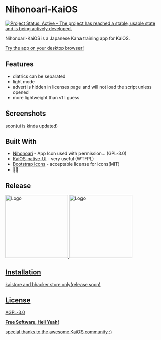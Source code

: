 # Nihonoari-KaiOS

[![Project Status: Active – The project has reached a stable, usable state and is being actively developed.](https://www.repostatus.org/badges/latest/active.svg)](https://www.repostatus.org/#active)

Nihonoari-KaiOS is a Japanese Kana training app for KaiOS.

[Try the app on your desktop browser!](https://cyan-2048.github.io/Nihonoari-KaiOS/)

## Features

- diatrics can be separated
- light mode
- advert is hidden in licenses page and will not load the script unless opened
- more lightweight than v1 I guess

## Screenshots

soon(ui is kinda updated)

## Built With

- [Nihonoari](https://github.com/aeri/Nihonoari-App) - App Icon used with permission... (GPL-3.0)
- [KaiOS-native-UI](https://github.com/canicjusz/KaiOS-native-UI) - very useful (WTFPL)
- [Bootstrap Icons](https://icons.getbootstrap.com/) - acceptable license for icons(MIT)
- 👀🙌

## Release

  <a href="https://store.bananahackers.net/#nihonoari">
    <img src="https://cdn.discordapp.com/attachments/813030840526569472/871547076851425280/konsep.png" alt="Logo" width=200
  </a>
  
  
  <a href="https://www.kaiostech.com/store/apps/?bundle_id=kaios.app.nihonoari">
    <img src="https://cdn.discordapp.com/attachments/813030840526569472/871545602578739200/KaiStore-Badge-Greyscale-Negative.png" alt="Logo" width=200
  </a>

## Installation

kaistore and bhacker store only(release soon)

## License

AGPL-3.0

**Free Software, Hell Yeah!**

special thanks to the awesome KaiOS community :)
